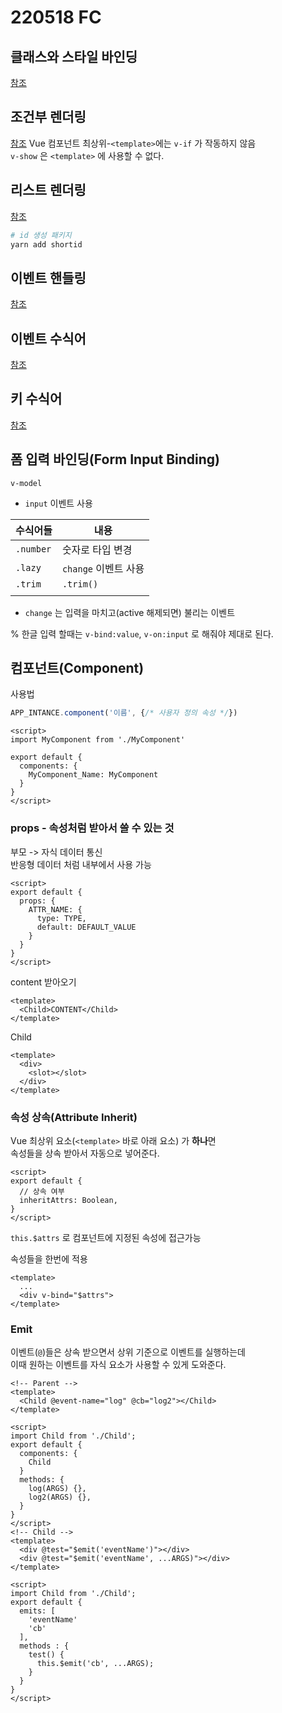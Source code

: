 # 220518 FC

## 클래스와 스타일 바인딩
[참조](./22051702-live.md#클래스와-스타일-바인딩)

## 조건부 렌더링
[참조](./22051702-live.md#조건부-렌더링)
Vue 컴포넌트 최상위-`<template>`에는 `v-if` 가 작동하지 않음  
`v-show` 은 `<template>` 에 사용할 수 없다.

## 리스트 렌더링
[참조](./22051702-live.md#리스트-렌더링)
```sh
# id 생성 패키지
yarn add shortid
```

## 이벤트 핸들링
[참조](./22051702-live.md#이벤트-핸들링)

## 이벤트 수식어
[참조](./22051702-live.md#수식어modifiers)

## 키 수식어
[참조](./22051702-live.md#키-수식어)

## 폼 입력 바인딩(Form Input Binding)
`v-model`
- `input` 이벤트 사용

| 수식어들  | 내용                 |
| --------- | -------------------- |
| `.number` | 숫자로 타입 변경     |
| `.lazy`   | `change` 이벤트 사용 |
| `.trim`   | `.trim()`            |
|           |                      |
- `change` 는 입력을 마치고(active 해제되면) 불리는 이벤트

% 한글 입력 할때는 `v-bind:value`, `v-on:input` 로 해줘야 제대로 된다.

## 컴포넌트(Component)
사용법
```js
APP_INTANCE.component('이름', {/* 사용자 정의 속성 */})
```
```vue
<script>
import MyComponent from './MyComponent'

export default {
  components: {
    MyComponent_Name: MyComponent
  }
}
</script>
```

### props - 속성처럼 받아서 쓸 수 있는 것
부모 -> 자식 데이터 통신  
반응형 데이터 처럼 내부에서 사용 가능
```vue
<script>
export default {
  props: {
    ATTR_NAME: {
      type: TYPE,
      default: DEFAULT_VALUE
    }
  }
}
</script>
```

content 받아오기
```vue
<template>
  <Child>CONTENT</Child>
</template>
```
Child
```vue
<template>
  <div>
    <slot></slot>
  </div>
</template>
```

### 속성 상속(Attribute Inherit)
Vue 최상위 요소(`<template>` 바로 아래 요소) 가 **하나**면  
속성들을 상속 받아서 자동으로 넣어준다.  

```vue
<script>
export default {
  // 상속 여부
  inheritAttrs: Boolean,
}
</script>
```
`this.$attrs` 로 컴포넌트에 지정된 속성에 접근가능

속성들을 한번에 적용
```vue
<template>
  ...
  <div v-bind="$attrs">
</template>
```

### Emit
이벤트(`@`)들은 상속 받으면서 상위 기준으로 이벤트를 실행하는데  
이때 원하는 이벤트를 자식 요소가 사용할 수 있게 도와준다.
```vue
<!-- Parent -->
<template>
  <Child @event-name="log" @cb="log2"></Child>
</template>

<script>
import Child from './Child';
export default {
  components: {
    Child
  }
  methods: {
    log(ARGS) {},
    log2(ARGS) {},
  }
}
</script>
<!-- Child -->
<template>
  <div @test="$emit('eventName')"></div>
  <div @test="$emit('eventName', ...ARGS)"></div>
</template>

<script>
import Child from './Child';
export default {
  emits: [
    'eventName'
    'cb'
  ],
  methods : {
    test() {
      this.$emit('cb', ...ARGS);
    }
  }
}
</script>
```

